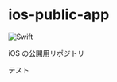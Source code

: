 # ios-public-app

![Swift](https://github.com/amarillons/ios-public-app/workflows/Swift/badge.svg)

iOS の公開用リポジトリ

テスト
